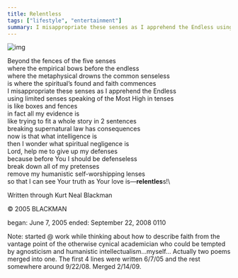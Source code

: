 ```yaml
---
title: Relentless
tags: ["lifestyle", "entertainment"]
summary: I misappropriate these senses as I apprehend the Endless using limited senses speaking of the Most High in tenses is like boxes and fences
---
```


![img](/images/relentless.jpeg)

Beyond the fences of the five senses\
where the empirical bows before the endless\
where the metaphysical drowns the common senseless\
is where the spiritual’s found and faith commences\
I misappropriate these senses as I apprehend the Endless\
using limited senses speaking of the Most High in tenses\
is like boxes and fences\
in fact all my evidence is\
like trying to fit a whole story in 2 sentences\
breaking supernatural law has consequences\
now is that what intelligence is\
then I wonder what spiritual negligence is\
Lord, help me to give up my defenses\
because before You I should be defenseless\
break down all of my pretenses\
remove my humanistic self-worshipping lenses\
so that I can see Your truth as Your love is—**relentles**s!\

Written through Kurt Neal Blackman

© 2005 BLACKMAN

began: June 7, 2005
ended: September 22, 2008 0110

Note: started @ work while thinking about how to describe faith from the vantage point of the otherwise cynical academician who could be tempted by agnosticism and humanistic intellectualism…myself… Actually two poems merged into one. The first 4 lines were written 6/7/05 and the rest somewhere around 9/22/08. Merged 2/14/09.
